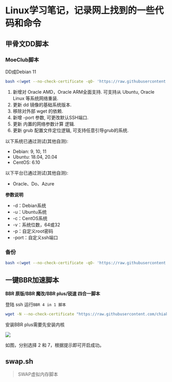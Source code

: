 # Linux学习笔记，记录网上找到的一些代码和命令

## 甲骨文DD脚本

### MoeClub脚本

DD成Debian 11

```bash
bash <(wget --no-check-certificate -qO- 'https://raw.githubusercontent.com/MoeClub/Note/master/InstallNET.sh') -d 11 -v 64 -p "自定义root密码" -port 22
```

1. 新增对 Oracle AMD，Oracle ARM全面支持. 可支持从 Ubuntu, Oracle Linux 等系统网络重装.
2. 更新 dd 镜像的基础系统版本.
3. 移除对外部 wget 的依赖.
4. 新增 -port 参数, 可更改默认SSH端口.
5. 更新 内置的网络参数计算 逻辑.
6. 更新 grub 配置文件定位逻辑, 可支持任意引导grub的系统.

以下系统已通过测试(其他自测):

- Debian: 9, 10, 11
- Ubuntu: 18.04, 20.04
- CentOS: 6.10

以下平台已通过测试(其他自测):

- Oracle、Do、Azure

**参数说明**

- -d：Debian系统
- -u：Ubuntu系统
- -c：CentOS系统
- -v：系统位数，64或32
- -p：自定义root密码
- -port：自定义ssh端口

### 备份

```bash
bash <(wget --no-check-certificate -qO- 'https://raw.githubusercontent.com/hczjl/Note/main/InstallNET.sh') -d 11 -v 64 -p "自定义root密码" -port 22
```

## 一键BBR加速脚本

**BBR 原版/BBR 魔改/BBR plus/锐速 四合一脚本**

登陆 ssh 运行`BBR 4 in 1 脚本`

```bash
wget -N --no-check-certificate "https://raw.githubusercontent.com/chiakge/Linux-NetSpeed/master/tcp.sh" && chmod +x tcp.sh && ./tcp.sh
```

安装BBR plus需要先安装内核

![](https://gitee.com/hczjl/pic/raw/master/linux/bbr-1.png)

如图，分别选择 2 和 7，根据提示即可开启成功。


## swap.sh

> SWAP虚拟内存脚本

